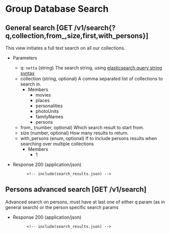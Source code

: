 # Group Database Search


## General search [GET /v1/search{?q,collection,from_,size,first,with_persons}]

This view initiates a full text search on all our collections.

+ Parameters
    + q: `netta` (string)
        The search string, using [elasticsearch query string syntax](https://www.elastic.co/guide/en/elasticsearch/reference/2.4/query-dsl-query-string-query.html#query-string-syntax)
    + collection (string, optional)
        A comma separated list of collections to search in.
        + Members
            + movies
            + places
            + personalities
            + photoUnits
            + familyNames
            + persons
    + from_ (number, optional)
        Which search result to start from.
    + size (number, optional)
        How many results to return.
    + with_persons (enum, optional)
        If to include persons results when searching over multiple collections
        + Members
            + 1

+ Response 200 (application/json)

            <!-- include(search_results.json) -->


## Persons advanced search [GET /v1/search<!-- include(persons_advanced_search_params.md) -->]

Advanced search on persons, must have at last one of either q param (as in general search) or the person specific search params

<!-- include(persons_advanced_search_params_description.md) -->

+ Response 200 (application/json)

            <!-- include(search_results.json) -->